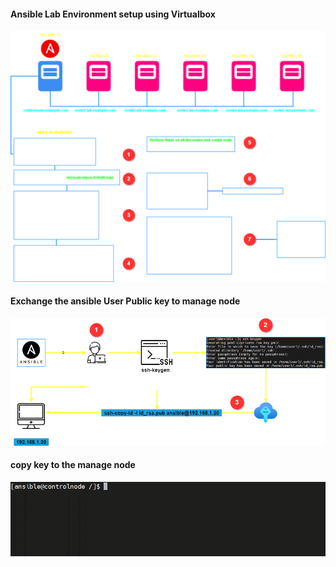 

<h4>Ansible Lab Environment setup using Virtualbox</h4>

![image](https://github.com/vijayendrar/devsecops/blob/main/Ansible/images/setup.png)

<h4>Exchange the ansible User Public key to manage node</h4>

![image](https://github.com/vijayendrar/devsecops/blob/main/Ansible/images/sshkey.png)

<h4>copy key to the manage node</h4>

![image](https://github.com/vijayendrar/devsecops/blob/main/Ansible/images/keytonode.gif)



